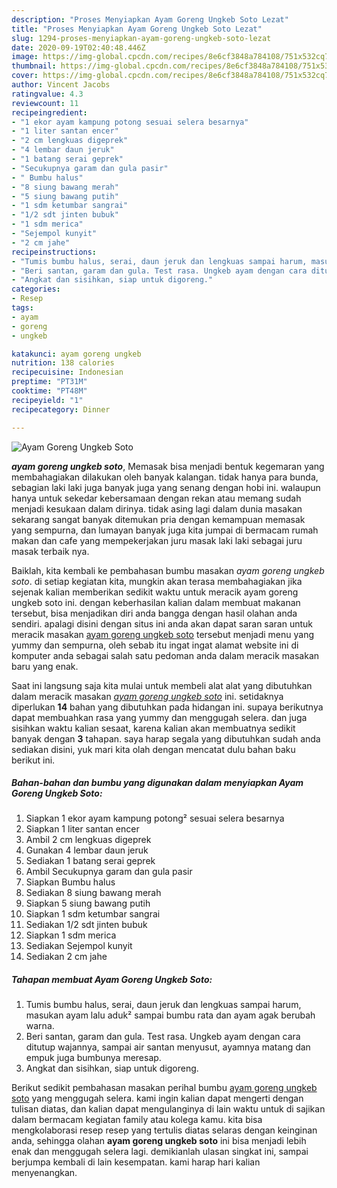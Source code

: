 ```yaml
---
description: "Proses Menyiapkan Ayam Goreng Ungkeb Soto Lezat"
title: "Proses Menyiapkan Ayam Goreng Ungkeb Soto Lezat"
slug: 1294-proses-menyiapkan-ayam-goreng-ungkeb-soto-lezat
date: 2020-09-19T02:40:48.446Z
image: https://img-global.cpcdn.com/recipes/8e6cf3848a784108/751x532cq70/ayam-goreng-ungkeb-soto-foto-resep-utama.jpg
thumbnail: https://img-global.cpcdn.com/recipes/8e6cf3848a784108/751x532cq70/ayam-goreng-ungkeb-soto-foto-resep-utama.jpg
cover: https://img-global.cpcdn.com/recipes/8e6cf3848a784108/751x532cq70/ayam-goreng-ungkeb-soto-foto-resep-utama.jpg
author: Vincent Jacobs
ratingvalue: 4.3
reviewcount: 11
recipeingredient:
- "1 ekor ayam kampung potong sesuai selera besarnya"
- "1 liter santan encer"
- "2 cm lengkuas digeprek"
- "4 lembar daun jeruk"
- "1 batang serai geprek"
- "Secukupnya garam dan gula pasir"
- " Bumbu halus"
- "8 siung bawang merah"
- "5 siung bawang putih"
- "1 sdm ketumbar sangrai"
- "1/2 sdt jinten bubuk"
- "1 sdm merica"
- "Sejempol kunyit"
- "2 cm jahe"
recipeinstructions:
- "Tumis bumbu halus, serai, daun jeruk dan lengkuas sampai harum, masukan ayam lalu aduk² sampai bumbu rata dan ayam agak berubah warna."
- "Beri santan, garam dan gula. Test rasa. Ungkeb ayam dengan cara ditutup wajannya, sampai air santan menyusut, ayamnya matang dan empuk juga bumbunya meresap."
- "Angkat dan sisihkan, siap untuk digoreng."
categories:
- Resep
tags:
- ayam
- goreng
- ungkeb

katakunci: ayam goreng ungkeb 
nutrition: 138 calories
recipecuisine: Indonesian
preptime: "PT31M"
cooktime: "PT48M"
recipeyield: "1"
recipecategory: Dinner

---
```



![Ayam Goreng Ungkeb Soto](https://img-global.cpcdn.com/recipes/8e6cf3848a784108/751x532cq70/ayam-goreng-ungkeb-soto-foto-resep-utama.jpg)

<b><i>ayam goreng ungkeb soto</i></b>, Memasak bisa menjadi bentuk kegemaran yang membahagiakan dilakukan oleh banyak kalangan. tidak hanya para bunda, sebagian laki laki juga banyak juga yang senang dengan hobi ini. walaupun hanya untuk sekedar kebersamaan dengan rekan atau memang sudah menjadi kesukaan dalam dirinya. tidak asing lagi dalam dunia masakan sekarang sangat banyak ditemukan pria dengan kemampuan memasak yang sempurna, dan lumayan banyak juga kita jumpai di bermacam rumah makan dan cafe yang mempekerjakan juru masak laki laki sebagai juru masak terbaik nya.

Baiklah, kita kembali ke pembahasan bumbu masakan <i>ayam goreng ungkeb soto</i>. di setiap kegiatan kita, mungkin akan terasa membahagiakan jika sejenak kalian memberikan sedikit waktu untuk meracik ayam goreng ungkeb soto ini. dengan keberhasilan kalian dalam membuat makanan tersebut, bisa menjadikan diri anda bangga dengan hasil olahan anda sendiri. apalagi disini dengan situs ini anda akan dapat saran saran untuk meracik masakan <u>ayam goreng ungkeb soto</u> tersebut menjadi menu yang yummy dan sempurna, oleh sebab itu ingat ingat alamat website ini di komputer anda sebagai salah satu pedoman anda dalam meracik masakan baru yang enak.




Saat ini langsung saja kita mulai untuk membeli alat alat yang dibutuhkan dalam meracik masakan <u><i>ayam goreng ungkeb soto</i></u> ini. setidaknya diperlukan <b>14</b> bahan yang dibutuhkan pada hidangan ini. supaya berikutnya dapat membuahkan rasa yang yummy dan menggugah selera. dan juga sisihkan waktu kalian sesaat, karena kalian akan membuatnya sedikit banyak dengan <b>3</b> tahapan. saya harap segala yang dibutuhkan sudah anda sediakan disini, yuk mari kita olah dengan mencatat dulu bahan baku berikut ini.

<!--inarticleads1-->

##### Bahan-bahan dan bumbu yang digunakan dalam menyiapkan Ayam Goreng Ungkeb Soto:

1. Siapkan 1 ekor ayam kampung potong² sesuai selera besarnya
1. Siapkan 1 liter santan encer
1. Ambil 2 cm lengkuas digeprek
1. Gunakan 4 lembar daun jeruk
1. Sediakan 1 batang serai geprek
1. Ambil Secukupnya garam dan gula pasir
1. Siapkan  Bumbu halus
1. Sediakan 8 siung bawang merah
1. Siapkan 5 siung bawang putih
1. Siapkan 1 sdm ketumbar sangrai
1. Sediakan 1/2 sdt jinten bubuk
1. Siapkan 1 sdm merica
1. Sediakan Sejempol kunyit
1. Sediakan 2 cm jahe




<!--inarticleads2-->

##### Tahapan membuat Ayam Goreng Ungkeb Soto:

1. Tumis bumbu halus, serai, daun jeruk dan lengkuas sampai harum, masukan ayam lalu aduk² sampai bumbu rata dan ayam agak berubah warna.
1. Beri santan, garam dan gula. Test rasa. Ungkeb ayam dengan cara ditutup wajannya, sampai air santan menyusut, ayamnya matang dan empuk juga bumbunya meresap.
1. Angkat dan sisihkan, siap untuk digoreng.




Berikut sedikit pembahasan masakan perihal bumbu <u>ayam goreng ungkeb soto</u> yang menggugah selera. kami ingin kalian dapat mengerti dengan tulisan diatas, dan kalian dapat mengulanginya di lain waktu untuk di sajikan dalam bermacam kegiatan family atau kolega kamu. kita bisa mengkolaborasi resep resep yang tertulis diatas selaras dengan keinginan anda, sehingga olahan <b>ayam goreng ungkeb soto</b> ini bisa menjadi lebih enak dan menggugah selera lagi. demikianlah ulasan singkat ini, sampai berjumpa kembali di lain kesempatan. kami harap hari kalian menyenangkan.
